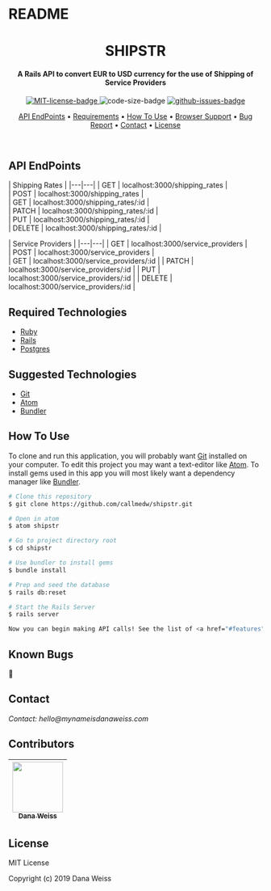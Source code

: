 # README

<h1 align="center">
  SHIPSTR
</h1>

<h4 align="center">
 A Rails API to convert EUR to USD currency for the use of Shipping of Service Providers
</h4>

<p align="center">
  <a href="https://opensource.org/licenses/MIT">
    <img src="https://img.shields.io/badge/License-MIT-green.svg?style=popout"
    alt="MIT-license-badge">
  </a>
  <img src="https://img.shields.io/github/languages/code-size/callmedw/shipstr.svg?style=popout"
  alt="code-size-badge">
  <a href="https://GitHub.com/callmedw/shipstr/issues/">
    <img src="https://img.shields.io/github/issues/callmedw/shipstr.svg?style=popout"
    alt="github-issues-badge">
  </a>
</p>

<p align="center">
  <a href="#features">API EndPoints</a> •
  <a href="#required-technologies">Requirements</a> •
  <a href="#how-to-use">How To Use</a> •
  <a href="#browser-support">Browser Support</a> •
  <a href="#known-bugs">Bug Report</a> •
  <a href="#contact">Contact</a> •
  <a href="#license">License</a>
</p>
<br>

## API EndPoints

| Shipping Rates |
|---|---|
| GET | localhost:3000/shipping_rates |    
| POST | localhost:3000/shipping_rates |    
| GET | localhost:3000/shipping_rates/:id |  
| PATCH | localhost:3000/shipping_rates/:id |  
| PUT | localhost:3000/shipping_rates/:id |  
| DELETE | localhost:3000/shipping_rates/:id |


| Service Providers |
|---|---|
| GET | localhost:3000/service_providers |    
| POST | localhost:3000/service_providers |    
| GET | localhost:3000/service_providers/:id |
| PATCH | localhost:3000/service_providers/:id |
| PUT | localhost:3000/service_providers/:id |
| DELETE | localhost:3000/service_providers/:id |

## Required Technologies

* [Ruby](https://www.ruby-lang.org/en/)
* [Rails](https://guides.rubyonrails.org/getting_started.html)
* [Postgres](https://www.postgresql.org)

## Suggested Technologies

* [Git](https://git-scm.com)
* [Atom](https://atom.io/)
* [Bundler](https://bundler.io)

## How To Use

To clone and run this application, you will probably want [Git](https://git-scm.com) installed on your computer. To edit this project you may want a text-editor like [Atom](https://atom.io/). To install gems used in this app you will most likely want a dependency manager like [Bundler](https://bundler.io).

```bash
# Clone this repository
$ git clone https://github.com/callmedw/shipstr.git

# Open in atom
$ atom shipstr

# Go to project directory root
$ cd shipstr

# Use bundler to install gems
$ bundle install

# Prep and seed the database
$ rails db:reset

# Start the Rails Server
$ rails server

Now you can begin making API calls! See the list of <a href="#features">API EndPoints</a> to see how to format your calls to the API.

```

## Known Bugs

🐞

## Contact

_Contact: hello@mynameisdanaweiss.com_

## Contributors

<!-- prettier-ignore -->
| [<img src="https://avatars2.githubusercontent.com/u/21694548?s=460&v=4" width="100px;"/><br /><sub><b>Dana Weiss</b></sub>](https://github.com/callmedw)<br /> |
| :---: |

## License

MIT License

Copyright (c) 2019 Dana Weiss
